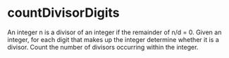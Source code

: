 # countDivisorDigits
An integer n is a divisor of an integer if the remainder of n/d = 0. Given an integer, for each digit that makes up the integer determine whether it is a divisor. Count the number of divisors occurring within the integer.
